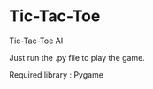 # Tic-Tac-Toe
<p>Tic-Tac-Toe AI</p>
<p>Just run the .py file to play the game.</p>
<p>Required library : Pygame</p>
